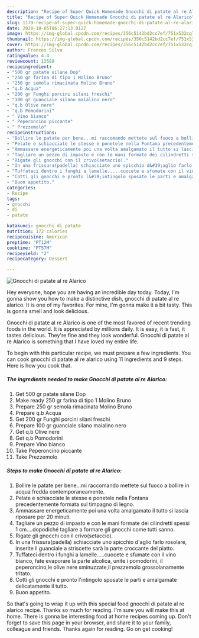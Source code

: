 ```yaml
---
description: "Recipe of Super Quick Homemade Gnocchi di patate al re Alarico"
title: "Recipe of Super Quick Homemade Gnocchi di patate al re Alarico"
slug: 1179-recipe-of-super-quick-homemade-gnocchi-di-patate-al-re-alarico
date: 2020-10-05T06:27:13.012Z
image: https://img-global.cpcdn.com/recipes/356c5142bd2cc7ef/751x532cq70/gnocchi-di-patate-al-re-alarico-recipe-main-photo.jpg
thumbnail: https://img-global.cpcdn.com/recipes/356c5142bd2cc7ef/751x532cq70/gnocchi-di-patate-al-re-alarico-recipe-main-photo.jpg
cover: https://img-global.cpcdn.com/recipes/356c5142bd2cc7ef/751x532cq70/gnocchi-di-patate-al-re-alarico-recipe-main-photo.jpg
author: Frances Silva
ratingvalue: 4.4
reviewcount: 13588
recipeingredient:
- "500 gr patate silane Dop"
- "250 gr farina di tipo 1 Molino Bruno"
- "250 gr semola rimacinata Molino Bruno"
- "q.b Acqua"
- "200 gr Funghi porcini silani freschi"
- "100 gr guanciale silano maialino nero"
- "q.b Olive nere"
- "q.b Pomodorini"
- " Vino bianco"
- " Peperoncino piccante"
- " Prezzemolo"
recipeinstructions:
- "Bollire le patate per bene...mi raccomando mettete sul fuoco a bollire in acqua fredda contemporaneamente."
- "Pelate e schiacciate le stesse e ponetele nella Fontana precedentemente formata sul timpagno di legno."
- "Ammassare energeticamente poi una volta amalgamato il tutto si lascia riposare per 20 minuti."
- "Tagliare un pezzo di impasto e con le mani formate dei cilindretti spessi 1 cm....dopodiché tagliare a formare gli gnocchi come tutti sanno."
- "Rigate gli gnocchi con il crivo(setaccio)."
- "In una frissura(padella) schiacciate uno spicchio d&#39;aglio farlo rosolare, inserite il guanciale a striscette sarà la parte croccante del piatto."
- "Tuffateci dentro i funghi a lamelle.....cuocete e sfumate con il vino bianco, fate evaporare la parte alcolica, unite i pomodorini, il peperoncino,le olive nere sminuzzate,il prezzemolo grossolanamente tritato."
- "Cotti gli gnocchi e pronto l&#39;intingolo sposate le parti e amalgamate delicatamente il tutto."
- "Buon appetito."
categories:
- Recipe
tags:
- gnocchi
- di
- patate

katakunci: gnocchi di patate 
nutrition: 172 calories
recipecuisine: American
preptime: "PT12M"
cooktime: "PT57M"
recipeyield: "2"
recipecategory: Dessert

---
```



![Gnocchi di patate al re Alarico](https://img-global.cpcdn.com/recipes/356c5142bd2cc7ef/751x532cq70/gnocchi-di-patate-al-re-alarico-recipe-main-photo.jpg)

Hey everyone, hope you are having an incredible day today. Today, I'm gonna show you how to make a distinctive dish, gnocchi di patate al re alarico. It is one of my favorites. For mine, I'm gonna make it a bit tasty. This is gonna smell and look delicious.

Gnocchi di patate al re Alarico is one of the most favored of recent trending foods in the world. It is appreciated by millions daily. It is easy, it is fast, it tastes delicious. They're fine and they look wonderful. Gnocchi di patate al re Alarico is something that I have loved my entire life.




To begin with this particular recipe, we must prepare a few ingredients. You can cook gnocchi di patate al re alarico using 11 ingredients and 9 steps. Here is how you cook that.

<!--inarticleads1-->

##### The ingredients needed to make Gnocchi di patate al re Alarico:

1. Get 500 gr patate silane Dop
1. Make ready 250 gr farina di tipo 1 Molino Bruno
1. Prepare 250 gr semola rimacinata Molino Bruno
1. Prepare q.b Acqua
1. Get 200 gr Funghi porcini silani freschi
1. Prepare 100 gr guanciale silano maialino nero
1. Get q.b Olive nere
1. Get q.b Pomodorini
1. Prepare  Vino bianco
1. Take  Peperoncino piccante
1. Take  Prezzemolo




<!--inarticleads2-->

##### Steps to make Gnocchi di patate al re Alarico:

1. Bollire le patate per bene...mi raccomando mettete sul fuoco a bollire in acqua fredda contemporaneamente.
1. Pelate e schiacciate le stesse e ponetele nella Fontana precedentemente formata sul timpagno di legno.
1. Ammassare energeticamente poi una volta amalgamato il tutto si lascia riposare per 20 minuti.
1. Tagliare un pezzo di impasto e con le mani formate dei cilindretti spessi 1 cm....dopodiché tagliare a formare gli gnocchi come tutti sanno.
1. Rigate gli gnocchi con il crivo(setaccio).
1. In una frissura(padella) schiacciate uno spicchio d&#39;aglio farlo rosolare, inserite il guanciale a striscette sarà la parte croccante del piatto.
1. Tuffateci dentro i funghi a lamelle.....cuocete e sfumate con il vino bianco, fate evaporare la parte alcolica, unite i pomodorini, il peperoncino,le olive nere sminuzzate,il prezzemolo grossolanamente tritato.
1. Cotti gli gnocchi e pronto l&#39;intingolo sposate le parti e amalgamate delicatamente il tutto.
1. Buon appetito.




So that's going to wrap it up with this special food gnocchi di patate al re alarico recipe. Thanks so much for reading. I'm sure you will make this at home. There is gonna be interesting food at home recipes coming up. Don't forget to save this page in your browser, and share it to your family, colleague and friends. Thanks again for reading. Go on get cooking!
